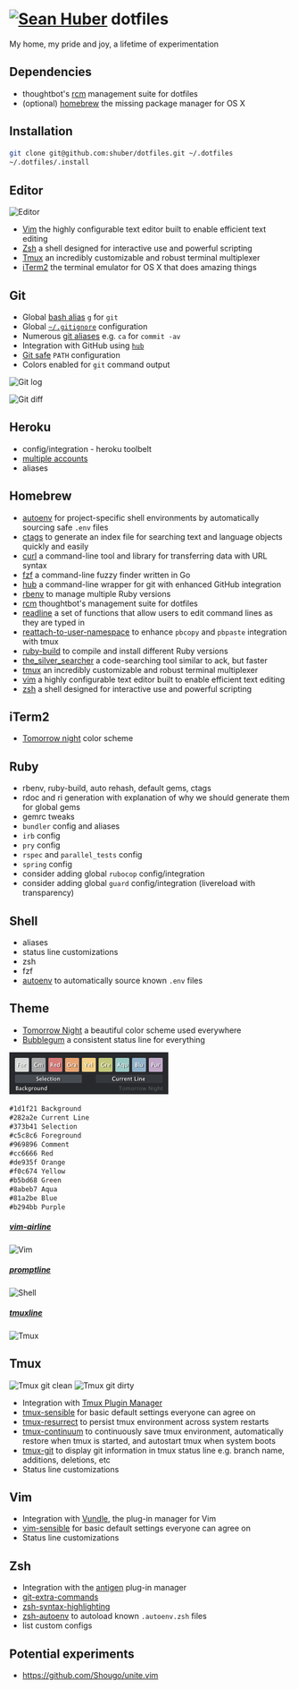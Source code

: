 # [![Sean Huber](https://cloud.githubusercontent.com/assets/2419/6550752/832d9a64-c5ea-11e4-9717-6f9aa6e023b5.png)](https://github.com/shuber) dotfiles

My home, my pride and joy, a lifetime of experimentation

## Dependencies

* thoughtbot's [rcm](https://github.com/thoughtbot/rcm) management suite for dotfiles
* (optional) [homebrew](http://brew.sh/) the missing package manager for OS X

## Installation

```bash
git clone git@github.com:shuber/dotfiles.git ~/.dotfiles
~/.dotfiles/.install
```

## Editor

![Editor](https://www.dropbox.com/s/e4846hxq04a4qu9/Screenshot%202015-08-29%2014.28.59.png?dl=1)

* [Vim](http://www.vim.org/) the highly configurable text editor built to enable efficient text editing
* [Zsh](http://www.zsh.org/) a shell designed for interactive use and powerful scripting
* [Tmux](https://tmux.github.io/) an incredibly customizable and robust terminal multiplexer
* [iTerm2](https://www.iterm2.com/) the terminal emulator for OS X that does amazing things

## Git

* Global [bash alias](https://github.com/shuber/dotfiles/blob/master/shell/aliases/git.sh#L1) `g` for `git`
* Global [`~/.gitignore`](https://github.com/shuber/dotfiles/blob/master/gitignore) configuration
* Numerous [git aliases](https://github.com/shuber/dotfiles/blob/master/gitconfig#L1) e.g. `ca` for `commit -av`
* Integration with GitHub using [`hub`](https://hub.github.com/)
* [Git safe](https://github.com/thoughtbot/suspenders/pull/282) `PATH` configuration
* Colors enabled for `git` command output

![Git log](https://www.dropbox.com/s/rio9s6xa8nhacqm/Screenshot%202015-08-30%2015.13.22.png?dl=1)

![Git diff](https://www.dropbox.com/s/kckxiwc0bmahzgi/Screenshot%202015-08-30%2015.15.13.png?dl=1)

## Heroku

* config/integration - heroku toolbelt
* [multiple accounts](https://github.com/ddollar/heroku-accounts)
* aliases

## Homebrew

* [autoenv](https://github.com/kennethreitz/autoenv) for project-specific shell environments by automatically sourcing safe `.env` files
* [ctags](http://ctags.sourceforge.net/index.html) to generate an index file for searching text and language objects quickly and easily
* [curl](http://curl.haxx.se/) a command-line tool and library for transferring data with URL syntax
* [fzf](https://github.com/junegunn/fzf) a command-line fuzzy finder written in Go
* [hub](https://hub.github.com/) a command-line wrapper for git with enhanced GitHub integration
* [rbenv](https://github.com/sstephenson/rbenv) to manage multiple Ruby versions
* [rcm](https://github.com/thoughtbot/rcm) thoughtbot's management suite for dotfiles
* [readline](https://tiswww.case.edu/php/chet/readline/rltop.html) a set of functions that allow users to edit command lines as they are typed in
* [reattach-to-user-namespace](https://github.com/ChrisJohnsen/tmux-MacOSX-pasteboard) to enhance `pbcopy` and `pbpaste` integration with tmux
* [ruby-build](https://github.com/sstephenson/ruby-build) to compile and install different Ruby versions
* [the_silver_searcher](https://github.com/ggreer/the_silver_searcher) a code-searching tool similar to ack, but faster
* [tmux](https://tmux.github.io/) an incredibly customizable and robust terminal multiplexer
* [vim](http://www.vim.org/) a highly configurable text editor built to enable efficient text editing
* [zsh](http://www.zsh.org/) a shell designed for interactive use and powerful scripting

## iTerm2

* [Tomorrow night](https://github.com/shuber/dotfiles/blob/master/iterm2/Tomorrow%20Night.itermcolors) color scheme

## Ruby

* rbenv, ruby-build, auto rehash, default gems, ctags
* rdoc and ri generation with explanation of why we should generate them for global gems
* gemrc tweaks
* `bundler` config and aliases
* `irb` config
* `pry` config
* `rspec` and `parallel_tests` config
* `spring` config
* consider adding global `rubocop` config/integration
* consider adding global `guard` config/integration (livereload with transparency)

## Shell

* aliases
* status line customizations
* zsh
* fzf
* [autoenv](https://github.com/kennethreitz/autoenv) to automatically source known `.env` files

## Theme

* [Tomorrow Night](https://github.com/chriskempson/tomorrow-theme) a beautiful color scheme used everywhere
* [Bubblegum](https://github.com/bling/vim-airline/blob/master/autoload/airline/themes/bubblegum.vim) a consistent status line for everything

![Tomorrow Night](https://raw.githubusercontent.com/ChrisKempson/Tomorrow-Theme/master/Images/Tomorrow-Night-Palette.png)

```
#1d1f21 Background
#282a2e Current Line
#373b41 Selection
#c5c8c6 Foreground
#969896 Comment
#cc6666 Red
#de935f Orange
#f0c674 Yellow
#b5bd68 Green
#8abeb7 Aqua
#81a2be Blue
#b294bb Purple
```

##### [vim-airline](https://github.com/bling/vim-airline)
![Vim](https://www.dropbox.com/s/jawhcko1ztpo9yy/Screenshot%202015-08-30%2011.26.32.png?dl=1)

##### [promptline](https://github.com/edkolev/promptline.vim)
![Shell](https://www.dropbox.com/s/ct3gw516qs4bf8m/Screenshot%202015-08-30%2011.27.01.png?dl=1)

##### [tmuxline](https://github.com/edkolev/tmuxline.vim)
![Tmux](https://www.dropbox.com/s/es9ko7o4lv179xe/Screenshot%202015-08-30%2011.25.50.png?dl=1)

## Tmux

![Tmux git clean](https://www.dropbox.com/s/thuf5mkhojovols/Screenshot%202015-08-29%2013.32.30.png?dl=1)
![Tmux git dirty](https://www.dropbox.com/s/yqsgogc2olkqvqk/Screenshot%202015-08-29%2013.30.00.png?dl=1)

* Integration with [Tmux Plugin Manager](https://github.com/tmux-plugins/tpm)
* [tmux-sensible](https://github.com/tmux-plugins/tmux-sensible) for basic default settings everyone can agree on
* [tmux-resurrect](https://github.com/tmux-plugins/tmux-resurrect) to persist tmux environment across system restarts
* [tmux-continuum](https://github.com/tmux-plugins/tmux-continuum) to continuously save tmux environment, automatically restore when tmux is started, and autostart tmux when system boots
* [tmux-git](https://github.com/shuber/tmux-git) to display git information in tmux status line e.g. branch name, additions, deletions, etc
* Status line customizations

## Vim

* Integration with [Vundle](https://github.com/VundleVim/Vundle.vim), the plug-in manager for Vim
* [vim-sensible](https://github.com/tpope/vim-sensible) for basic default settings everyone can agree on
* Status line customizations

## Zsh

* Integration with the [antigen](https://github.com/zsh-users/antigen) plug-in manager
* [git-extra-commands](https://github.com/unixorn/git-extra-commands)
* [zsh-syntax-highlighting](https://github.com/zsh-users/zsh-syntax-highlighting)
* [zsh-autoenv](https://github.com/Tarrasch/zsh-autoenv) to autoload known `.autoenv.zsh` files
* list custom configs

## Potential experiments

* https://github.com/Shougo/unite.vim
